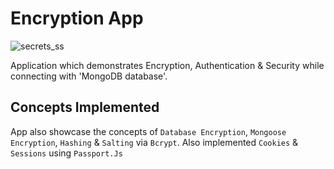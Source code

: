 # Encryption App

![secrets_ss](https://user-images.githubusercontent.com/82182042/114350801-52faf200-9b87-11eb-9026-f77d5cf1bf90.PNG)



Application which demonstrates Encryption, Authentication & Security while connecting with 'MongoDB database'.

## Concepts Implemented

App also showcase the concepts of `Database Encryption`, `Mongoose Encryption`, `Hashing` & `Salting` via `Bcrypt`.
Also implemented `Cookies` & `Sessions` using `Passport.Js`


